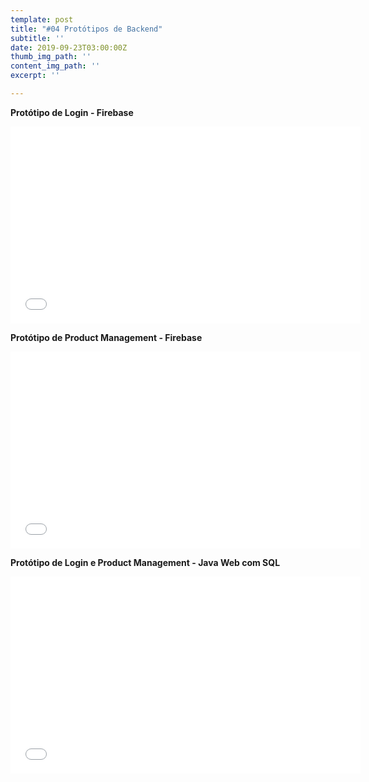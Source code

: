 ```yaml
---
template: post
title: "#04 Protótipos de Backend"
subtitle: ''
date: 2019-09-23T03:00:00Z
thumb_img_path: ''
content_img_path: ''
excerpt: ''

---
```

**Protótipo de Login - Firebase**

<iframe width="560" height="315" src="[https://www.youtube.com/watch?v=VPksuVcFlec](https://www.youtube.com/watch?v=VPksuVcFlec "https://www.youtube.com/watch?v=VPksuVcFlec")" frameborder="0" allow="accelerometer; autoplay; encrypted-media; gyroscope; picture-in-picture" allowfullscreen></iframe>

**Protótipo de Product Management - Firebase**

<iframe width="560" height="315" src="[https://www.youtube.com/watch?v=7DtgGPLwK04](https://www.youtube.com/watch?v=7DtgGPLwK04 "https://www.youtube.com/watch?v=7DtgGPLwK04")" frameborder="0" allow="accelerometer; autoplay; encrypted-media; gyroscope; picture-in-picture" allowfullscreen></iframe>

**Protótipo de Login e Product Management - Java Web com SQL**

<iframe width="560" height="315" src="[https://www.youtube.com/watch?v=s0_40fRYWVI](https://www.youtube.com/watch?v=s0_40fRYWVI "https://www.youtube.com/watch?v=s0_40fRYWVI")" frameborder="0" allow="accelerometer; autoplay; encrypted-media; gyroscope; picture-in-picture" allowfullscreen></iframe>